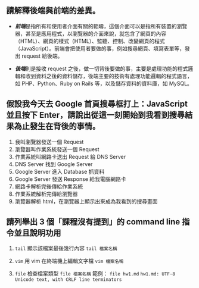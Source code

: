 ## 請解釋後端與前端的差異。

- ***前端***是指所有和使用者介面有關的範疇，這個介面可以是指所有裝置的瀏覽器，甚至是應用程式，以瀏覽器的介面來說，就包含了網頁的內容（HTML）、網頁的樣式（HTML）、監聽、控制、改變網頁的程式（JavaScript）。前端會把使用者要做的事，例如搜尋網頁、填寫表單等，發出 request 給後端。

- ***後端***則是接收 request 之後，做一切背後要做的事，主要是處理功能的程式邏輯和收到資料之後的資料儲存，後端主要的技術有處理功能邏輯的程式語言，如 PHP、Python、Ruby on Rails 等，以及儲存資料的資料庫，如 MySQL。


## 假設我今天去 Google 首頁搜尋框打上：JavaScript 並且按下 Enter，請說出從這一刻開始到我看到搜尋結果為止發生在背後的事情。

1. 我叫瀏覽器發送一個 Request
2. 瀏覽器叫作業系統發送一個 Request
3. 作業系統叫網路卡送出 Request 給 DNS Server
4. DNS Server 找到 Google Server
4. Google Server 進入 Database 抓資料
5. Google Server 發送 Response 給我電腦網路卡
6. 網路卡解析完後傳給作業系統
7. 作業系統解析完傳給瀏覽器
8. 瀏覽器解析 html，在瀏覽器上顯示出來成為我看到的搜尋畫面 

## 請列舉出 3 個「課程沒有提到」的 command line 指令並且說明功用

1. `tail` 顯示該檔案最後幾行內容
    `tail 檔案名稱`

2. `vim` 用 vim 在終端機上編輯文字檔
    `vim 檔案名稱`

3. `file` 檢查檔案類型
    `file 檔案名稱`
    範例：
     `file hw1.md`
    `hw1.md: UTF-8 Unicode text, with CRLF line terminators`

